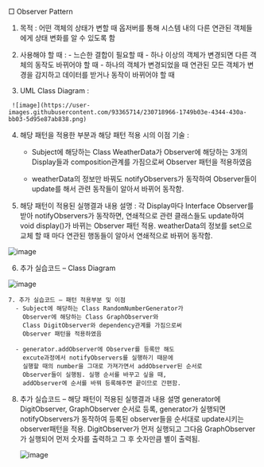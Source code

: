 □ Observer Pattern
   1. 목적 : 어떤 객체의 상태가 변할 때 옵저버를 통해 시스템 내의 
     다른 연관된 객체들에게 상태 변화를 알 수 있도록 함

   2. 사용해야 할 때 : 
     - 느슨한 결합이 필요할 때
     - 하나 이상의 객체가 변경되면 다른 객체의 동작도 바뀌어야 할 때
     - 하나의 객체가 변경되었을 때 연관된 모든 객체가 변경을 감지하고
       데이터를 받거나 동작이 바뀌어야 할 때

   3. UML Class Diagram :
   
     ![image](https://user-images.githubusercontent.com/93365714/230718966-1749b03e-4344-430a-bb03-5d95e87ab838.png)

  
   4. 해당 패턴을 적용한 부분과 해당 패턴 적용 시의 이점 기술 : 
      - Subject에 해당하는 Class WeatherData가
        Observer에 해당하는 3개의 Display들과
        composition관계를 가짐으로써 Observer 패턴을 적용하였음
     
      - weatherData의 정보만 바꿔도 notifyObservers가 동작하여
        Observer들이 update를 해서 관련 동작들이 알아서 바뀌어 동작함.

   5. 해당 패턴이 적용된 실행결과 내용 설명 :
   각 Display마다 Interface Observer를 받아 notifyObservers가 동작하면,
   연쇄적으로 관련 클래스들도 update하여 void display()가 바뀌는
   Observer 패턴 적용.
   weatherData의 정보를 set으로 교체 할 때 마다 연관된 행동들이 알아서
   연쇄적으로 바뀌어 동작함.
   
   ![image](https://user-images.githubusercontent.com/93365714/230718984-ef4c15c6-081a-468c-9a4b-927f089b5333.png)


   6. 추가 실습코드 – Class Diagram
   
![image](https://user-images.githubusercontent.com/93365714/230718994-122ae9c6-a4e2-42b5-8d7a-866693388f5c.png)


    7. 추가 실습코드 – 패턴 적용부분 및 이점
      - Subject에 해당하는 Class RandomNumberGenerator가
        Observer에 해당하는 Class GraphObserver와
        Class DigitObserver와 dependency관계를 가짐으로써
        Observer 패턴을 적용하였음
     
      - generator.addObserver에 Observer를 등록만 해도
        excute과정에서 notifyObservers를 실행하기 때문에
        실행할 때의 number을 그대로 가져가면서 addObserver된 순서로 
        Observer들이 실행됨. 실행 순서를 바꾸고 싶을 때,
        addObserver에 순서를 바꿔 등록해주면 끝이므로 간편함.
 8. 추가 실습코드 – 해당 패턴이 적용된 실행결과 내용 설명
    generator에 DigitObserver, GraphObserver 순서로 등록,
    generator가 실행되면 notifyObservers가 동작하여
    등록된 observer들을 순서대로 update시키는 observer패턴을 적용.
    DigitObserver가 먼저 실행되고 그다음 GraphObserver가 실행되어
    먼저 숫자를 출력하고 그 후 숫자만큼 별이 출력됨.
    
    ![image](https://user-images.githubusercontent.com/93365714/230719013-f5527909-8bdd-45c7-9d17-4baae85029da.png)

